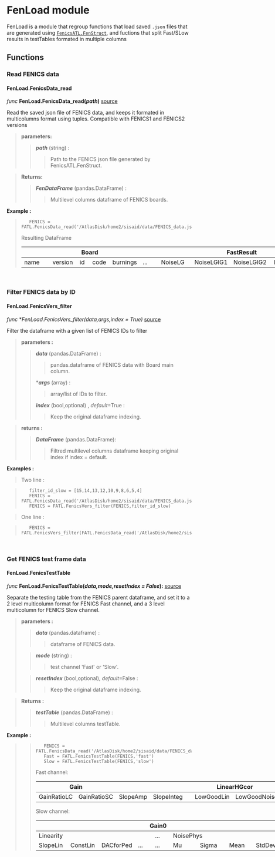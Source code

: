 # FenLoad module
FenLoad is a module that regroup functions that load saved ``.json`` files that are generated using [``FenicsATL.FenStruct``](../FenStruct#FenStruct-module), and fuctions that split Fast/SLow results in testTables formated in multiple columns

## Functions

### Read FENICS data
#### FenLoad.FenicsData_read ####
_func_ **FenLoad.FenicsData_read(<i>path</i>)**
[source](https://github.com/wxssym/FenicsATL/blob/9f4a3a63d2388b0ad19844c0cdf52f226016d0d8/FenicsATL/FenLoad.py#L7-L15)

<p> Read the saved json file of FENICS data, and keeps it formated in multicolumns format using tuples. Compatible with FENICS1 and FENICS2 versions</p>

>**parameters:**
>>***path*** (string) :
>>> Path to the FENICS json file generated by FenicsATL.FenStruct.

> **Returns:**
>>***FenDataFrame*** (pandas.DataFrame) :
>>> Multilevel columns dataframe of FENICS boards.

**Example :**

>        FENICS = FATL.FenicsData_read('/AtlasDisk/home2/sisaid/data/FENICS_data.json')
>Resulting DataFrame
><table style="undefined;table-layout: fixed; width: 1277px"><colgroup><col style="width: 79.2px"><col style="width: 74.2px"><col style="width: 35.2px"><col style="width: 55.2px"><col style="width: 69.2px"><col style="width: 52.2px"><col style="width: 92.2px"><col style="width: 103.2px"><col style="width: 111.2px"><col style="width: 107.2px"><col style="width: 42.2px"><col style="width: 81.2px"><col style="width: 78.2px"><col style="width: 73.2px"><col style="width: 75.2px"><col style="width: 71.2px"><col style="width: 77.2px"></colgroup><thead><tr><th colspan="6">Board</th><th colspan="5">FastResult</th><th colspan="6">SlowResult</th></tr></thead><tbody><tr><td>name</td><td>version</td><td>id</td><td>code</td><td>burnings</td><td>...</td><td>NoiseLG</td><td>NoiseLGIG1</td><td>NoiseLGIG2</td><td>NoiseLGIG6</td><td>...</td><td>Gain0</td><td>Gain1</td><td>Gain2</td><td>Gain3</td><td>Gain4</td><td>Gain5</td></tr></tbody></table>

&nbsp;
&nbsp;


### Filter FENICS data by ID
#### FenLoad.FenicsVers_filter ####
_func_ **FenLoad.FenicsVers_filter(<i>data,*args,index = True</i>)**
[source](https://github.com/wxssym/FenicsATL/blob/9f4a3a63d2388b0ad19844c0cdf52f226016d0d8/FenicsATL/FenLoad.py#L19-L51)

<p> Filter the dataframe with a given list of FENICS IDs to filter</p>

>**parameters :**
>>  ***data*** (pandas.DataFrame) : 
>>>pandas.dataframe of FENICS data with Board main column.
>>
>>****args*** (array) :
>>>array/list of IDs to filter.
>>
>>***index*** (bool,optional) , *default*=True :
>>>Keep the original dataframe indexing.
>>

>**returns :**
>>***DataFrame*** (pandas.DataFrame):
>>>Filtred multilevel columns dataframe keeping original index if index = default.

**Examples :**
> Two line :

>        filter_id_slow = [15,14,13,12,10,9,8,6,5,4]
>        FENICS = FATL.FenicsData_read('/AtlasDisk/home2/sisaid/data/FENICS_data.json')
>        FENICS = FATL.FenicsVers_filter(FENICS,filter_id_slow)

> One line :

>        FENICS = FATL.FenicsVers_filter(FATL.FenicsData_read('/AtlasDisk/home2/sisaid/data/FENICS_data.json'),filter_id_slow)

&nbsp;
&nbsp;

### Get FENICS test frame data
#### FenLoad.FenicsTestTable
_func_ **FenLoad.FenicsTestTable(<i>data,mode,resetIndex = False</i>):**
[source](https://github.com/wxssym/FenicsATL/blob/9f4a3a63d2388b0ad19844c0cdf52f226016d0d8/FenicsATL/FenLoad.py#L55-L87)

<p> Separate the testing table from the FENICS parent dataframe, and set it to a 2 level multicolumn format for FENICS Fast channel, and a 3 level multicolumn for FENICS Slow channel.</p>

>**parameters :**
>>***data*** (pandas.dataframe) :
>>>dataframe of FENICS data.
>
>>***mode*** (string) :
>>>test channel 'Fast' or 'Slow'.
>
>> ***resetIndex*** (bool,optional), *default*=False :
>>>Keep the original dataframe indexing.

>**Returns :**
>>***testTable*** (pandas.DataFrame) :
>>>Multilevel columns testTable.
>
**Example :** 

>>        FENICS = FATL.FenicsData_read('/AtlasDisk/home2/sisaid/data/FENICS_data.json')
>>        Fast = FATL.FenicsTestTable(FENICS,'fast')
>>        Slow = FATL.FenicsTestTable(FENICS,'slow')
>> Fast channel:
>><table style="undefined;table-layout: fixed; width: 1259px"><colgroup><col style="width: 91.2px"><col style="width: 101.2px"><col style="width: 88.2px"><col style="width: 123.2px"><col style="width: 103.2px"><col style="width: 141.2px"><col style="width: 148.2px"><col style="width: 50.2px"><col style="width: 90.2px"><col style="width: 108.2px"><col style="width: 76.2px"><col style="width: 138.2px"></colgroup><thead><tr><th colspan="2">Gain</th><th colspan="5">LinearHGcor</th><th>...</th><th colspan="4">NoiseLGIG6</th></tr></thead><tbody><tr><td>GainRatioLC</td><td>GainRatioSC</td><td>SlopeAmp</td><td>SlopeInteg</td><td>LowGoodLin</td><td>LowGoodNoisePed</td><td>LowGoodNoiseInteg</td><td>...</td><td>Mu</td><td>Sigma</td><td>Mean</td><td>StdDev</td></tr></tbody></table>
>> Slow channel:
>>
>><table style="undefined;table-layout: fixed; width: 1618px"><colgroup><col style="width: 87.2px"><col style="width: 85.2px"><col style="width: 89.2px"><col style="width: 50.2px"><col style="width: 53.2px"><col style="width: 80.2px"><col style="width: 83.2px"><col style="width: 76.2px"><col style="width: 75.2px"><col style="width: 47.2px"><col style="width: 122.2px"><col style="width: 133.2px"><col style="width: 125.2px"><col style="width: 138.2px"><col style="width: 55.2px"><col style="width: 63.2px"><col style="width: 45.2px"><col style="width: 68.2px"><col style="width: 65.2px"><col style="width: 75.2px"></colgroup><thead><tr><th colspan="9">Gain0</th><th>...</th><th colspan="10">Gain5</th></tr></thead><tbody><tr><td colspan="4">Linearity</td><td>...</td><td colspan="4">NoisePhys</td><td>...</td><td colspan="5">Linearity</td><td>...</td><td>NoisePhys</td><td></td><td></td><td></td></tr><tr><td>SlopeLin</td><td>ConstLin</td><td>DACforPed</td><td>...</td><td>...</td><td>Mu</td><td>Sigma</td><td>Mean</td><td>StdDev</td><td>...</td><td>SlopeLin</td><td>ConstLin</td><td>DacforPed</td><td>LowGoodNoise</td><td>...</td><td>...</td><td>Mu</td><td>Sigma</td><td>Mean</td><td>StdDev</td></tr></tbody></table>

&nbsp;
&nbsp;
